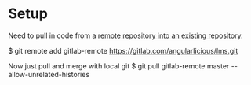 # Setup

Need to pull in code from a [remote repository into an existing repository](https://gist.github.com/ZeroDragon/6707408). 

$ git remote add gitlab-remote https://gitlab.com/angularlicious/lms.git

Now just pull and merge with local git
$ git pull gitlab-remote master --allow-unrelated-histories